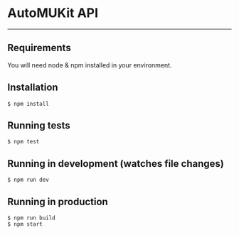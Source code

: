 
# AutoMUKit API

---
## Requirements

You will need node & npm installed in your environment.

## Installation

    $ npm install

## Running tests

    $ npm test

## Running in development (watches file changes)

    $ npm run dev

## Running in production

    $ npm run build
    $ npm start
